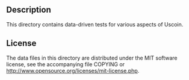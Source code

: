 Description
------------

This directory contains data-driven tests for various aspects of Uscoin.

License
--------

The data files in this directory are distributed under the MIT software
license, see the accompanying file COPYING or
http://www.opensource.org/licenses/mit-license.php.

